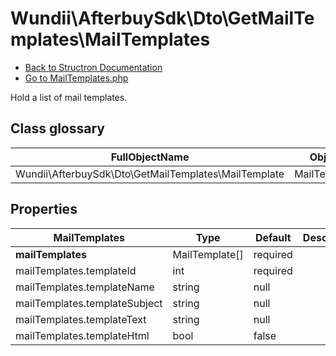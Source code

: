 # Wundii\AfterbuySdk\Dto\GetMailTemplates\MailTemplates
- [Back to Structron Documentation](./../_Structron.md)
- [Go to MailTemplates.php](./../../src/Dto/GetMailTemplates/MailTemplates.php)

Hold a list of mail templates.

## Class glossary
| FullObjectName | Object |
| -------------- | ------ |
| Wundii\AfterbuySdk\Dto\GetMailTemplates\MailTemplate | MailTemplate |

## Properties
| MailTemplates                 | Type           | Default  | Description |
| ----------------------------- | -------------- | -------- | ----------- |
| **mailTemplates**             | MailTemplate[] | required |             |
| mailTemplates.templateId      | int            | required |             |
| mailTemplates.templateName    | string         | null     |             |
| mailTemplates.templateSubject | string         | null     |             |
| mailTemplates.templateText    | string         | null     |             |
| mailTemplates.templateHtml    | bool           | false    |             |
